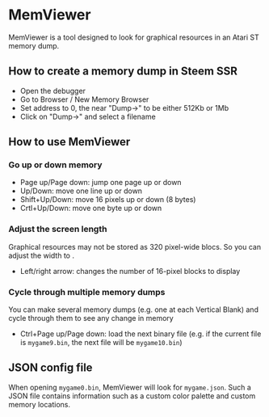 # MemViewer

MemViewer is a tool designed to look for graphical resources in an Atari ST memory dump.

## How to create a memory dump in Steem SSR

- Open the debugger
- Go to Browser / New Memory Browser
- Set address to 0, the near "Dump->" to be either 512Kb or 1Mb
- Click on "Dump->" and select a filename

## How to use MemViewer

### Go up or down memory

- Page up/Page down: jump one page up or down
- Up/Down: move one line up or down
- Shift+Up/Down: move 16 pixels up or down (8 bytes)
- Crtl+Up/Down: move one byte up or down

### Adjust the screen length

Graphical resources may not be stored as 320 pixel-wide blocs. So you can adjust the width to .

- Left/right arrow: changes the number of 16-pixel blocks to display

### Cycle through multiple memory dumps

You can make several memory dumps (e.g. one at each Vertical Blank) and cycle through them to see any change in memory

- Ctrl+Page up/Page down: load the next binary file (e.g. if the current file is `mygame9.bin`, the next file will be `mygame10.bin`)


## JSON config file

When opening `mygame0.bin`, MemViewer will look for `mygame.json`. Such a JSON file contains information such as a custom color palette and custom memory locations.
